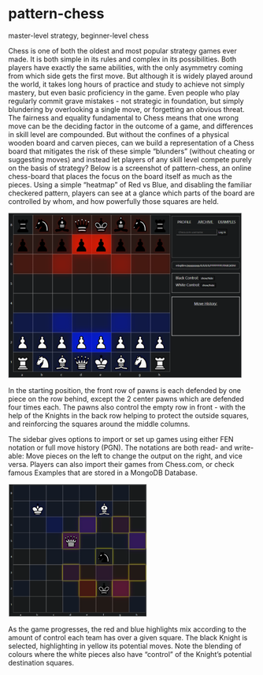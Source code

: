 # pattern-chess
master-level strategy, beginner-level chess

Chess is one of both the oldest and most popular strategy games ever made. It is both simple in its rules and complex in its possibilities. Both players have exactly the same abilities, with the only asymmetry coming from which side gets the first move. But although it is widely played around the world, it takes long hours of practice and study to achieve not simply mastery, but even basic proficiency in the game. Even people who play regularly commit grave mistakes - not strategic in foundation, but simply blundering by overlooking a single move, or forgetting an obvious threat. The fairness and equality fundamental to Chess means that one wrong move can be the deciding factor in the outcome of a game, and differences in skill level are compounded. But without the confines of a physical wooden board and carven pieces, can we build a representation of a Chess board that mitigates the risk of these simple “blunders” (without cheating or suggesting moves) and instead let players of any skill level compete purely on the basis of strategy?
Below is a screenshot of pattern-chess, an online chess-board that places the focus on the board itself as much as the pieces. Using a simple “heatmap” of Red vs Blue, and disabling the familiar checkered pattern, players can see at a glance which parts of the board are controlled by whom, and how powerfully those squares are held.

![Starting Board position](/screenshots/startBoard.png)

In the starting position, the front row of pawns is each defended by one piece on the row behind, except the 2 center pawns which are defended four times each. The pawns also control the empty row in front - with the help of the Knights in the back row helping to protect the outside squares, and reinforcing the squares around the middle columns.


The sidebar gives options to import or set up games using either FEN notation or full move history (PGN). The notations are both read- and write- able: Move pieces on the left to change the output on the right, and vice versa. Players can also import their games from Chess.com, or check famous Examples that are stored in a MongoDB Database.

![Colour Blending and Move Options](/screenshots/knightSelect.png)

As the game progresses, the red and blue highlights mix according to the amount of control each team has over a given square. The black Knight is selected, highlighting in yellow its potential moves. Note the blending of colours where the white pieces also have “control” of the Knight’s potential destination squares.

